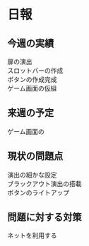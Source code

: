 # 日報
## 今週の実績<br>
扉の演出<br>
スロットバーの作成<br>
ボタンの作成完成<br>
ゲーム画面の仮組<br>


## 来週の予定<br>
ゲーム画面の<br>

## 現状の問題点<br>
演出の細かな設定<br>
ブラックアウト演出の搭載<br>
ボタンのライトアップ<br>


## 問題に対する対策<br>
ネットを利用する<br>
